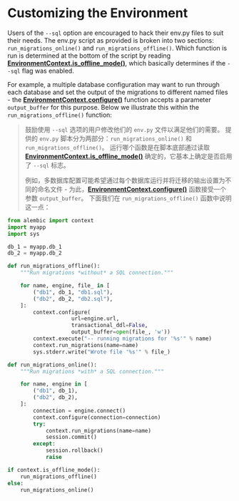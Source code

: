 # Customizing the Environment

[EnvironmentContext.is_offline_mode()]: ../en/api/runtime.html#alembic.runtime.environment.EnvironmentContext.is_offline_mode
[EnvironmentContext.configure()]: ../en/api/runtime.html#alembic.runtime.environment.EnvironmentContext.configure

Users of the `--sql` option are encouraged to hack their env.py files to suit their needs. The env.py script as provided is broken into two sections: `run_migrations_online()` and `run_migrations_offline()`. Which function is run is determined at the bottom of the script by reading **[EnvironmentContext.is_offline_mode()]**, which basically determines if the `--sql` flag was enabled.

For example, a multiple database configuration may want to run through each database and set the output of the migrations to different named files - the **[EnvironmentContext.configure()]** function accepts a parameter `output_buffer` for this purpose. Below we illustrate this within the `run_migrations_offline()` function:

> 鼓励使用 `--sql` 选项的用户修改他们的 `env.py` 文件以满足他们的需要。 提供的 `env.py` 脚本分为两部分：`run_migrations_online()` 和 `run_migrations_offline()`。 运行哪个函数是在脚本底部通过读取 **[EnvironmentContext.is_offline_mode()]** 确定的，它基本上确定是否启用了 `--sql` 标志。
>
> 例如，多数据库配置可能希望通过每个数据库运行并将迁移的输出设置为不同的命名文件 - 为此，**[EnvironmentContext.configure()]** 函数接受一个参数 `output_buffer`。 下面我们在 `run_migrations_offline()` 函数中说明这一点：

```python
from alembic import context
import myapp
import sys

db_1 = myapp.db_1
db_2 = myapp.db_2

def run_migrations_offline():
    """Run migrations *without* a SQL connection."""

    for name, engine, file_ in [
        ("db1", db_1, "db1.sql"),
        ("db2", db_2, "db2.sql"),
    ]:
        context.configure(
                    url=engine.url,
                    transactional_ddl=False,
                    output_buffer=open(file_, 'w'))
        context.execute("-- running migrations for '%s'" % name)
        context.run_migrations(name=name)
        sys.stderr.write("Wrote file '%s'" % file_)

def run_migrations_online():
    """Run migrations *with* a SQL connection."""

    for name, engine in [
        ("db1", db_1),
        ("db2", db_2),
    ]:
        connection = engine.connect()
        context.configure(connection=connection)
        try:
            context.run_migrations(name=name)
            session.commit()
        except:
            session.rollback()
            raise

if context.is_offline_mode():
    run_migrations_offline()
else:
    run_migrations_online()
```
